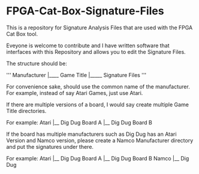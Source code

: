 # FPGA-Cat-Box-Signature-Files
This is a repository for Signature Analysis Files that are used with the FPGA Cat Box tool.

Eveyone is welcome to contribute and I have written software that interfaces with this Repository and allows you to edit the Signature Files.

The structure should be:

'''
Manufacturer 
     |____ Game Title
               |_____ Signature Files
'''               
               
For convenience sake, should use the common name of the manufacturer.  For example, instead of say Atari Games, just use Atari.

If there are multiple versions of a board, I would say create multiple Game Title directories.

For example:
  Atari
    |__ Dig Dug Board A
    |__ Dig Dug Board B
    
If the board has multiple manufacturers such as Dig Dug has an Atari Version and Namco version, please create a Namco Manufacturer directory and put the signatures under there.

For example:
  Atari
    |__ Dig Dug Board A
    |__ Dig Dug Board B
  Namco
    |__ Dig Dug
    
    
